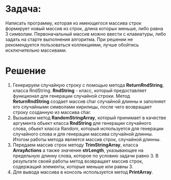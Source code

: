# Задача:
Написать программу, которая из имеющегося массива строк формирует новый массив из строк, длина которых меньше, либо равна 3 символам. Первоначальный массив можно ввести с клавиатуры, либо задать на старте выполнения алгоритма. При решении не рекомендуется пользоваться коллекциями, лучше обойтись исключительно массивами.

# Решение
1. Генерируем случайную строку с помощью метода **ReturnRndString**, класса RndString.
     **RndString** - класс, который предоставляет функционал для генерации случайной строки.
     Метод **ReturnRndString** создает массив char случайной длинны и заполняет его случайными символами кирилицы, после чего возвращает строку созданную из массива          char.
2. Вызываем метод **RandomStringArray**, который принимает в качестве аргумента обьект класса **RndString** для генерации случайного слова, обьект класса Random, который    используется для генерации случайного слова и для генерации массива случайной длинны. Итогом работы метода является массив строк, случайной длинны.
3. Передаем массив строк методу **TrimStringArray**, класса **ArrayActions** а также значение **strLength**, указывающее на предельную длинну слова, которое по условию задачи равно 3.      В результате своей работы метод возвращает массив строк, содержащий элементы, которые меньше или равны 3.
4. Для вывода массива в консоль используется метод **PrintArray**.
